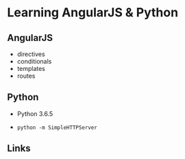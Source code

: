 # Learning AngularJS & Python

## AngularJS

- directives
- conditionals
- templates
- routes

## Python

- Python 3.6.5

- `python -m SimpleHTTPServer`

## Links